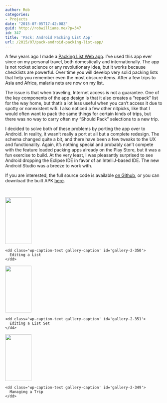 ```yaml
---
author: Rob
categories:
- Projects
date: "2015-07-05T17:42:08Z"
guid: http://robwilliams.me/?p=347
id: 347
title: 'Pack: Android Packing List App'
url: /2015/07/pack-android-packing-list-app/
---
```

A few years ago I made a <a href="/packing-list-web-app/" target="_blank">Packing List Web app</a>. I&#8217;ve used this app ever since on my personal travel, both domestically and internationally. The app is not rocket science or any revolutionary idea, but it works because checklists are powerful. Over time you will develop very solid packing lists that help you remember even the most obscure items. After a few trips to Asia and Africa, malaria nets are now on my list.

The issue is that when traveling, Internet access is not a guarantee. One of the key components of the app design is that it also creates a &#8220;repack&#8221; list for the way home, but that&#8217;s a lot less useful when you can&#8217;t access it due to spotty or nonexistent wifi. I also noticed a few other nitpicks, like that I would often want to pack the same things for certain kinds of trips, but there was no way to carry often my &#8220;Should Pack&#8221; selections to a new trip.

I decided to solve both of these problems by porting the app over to Android. In reality, it wasn&#8217;t really a port at all but a complete redesign. The schema changed quite a bit, and there have been a few tweaks to the UX and functionality. Again, it&#8217;s nothing special and probably can&#8217;t compete with the feature loaded packing apps already on the Play Store, but it was a fun exercise to build. At the very least, I was pleasantly surprised to see Android dropping the Eclipse IDE in favor of an IntelliJ-based IDE. The new Android Studio was a breeze to work with.

If you are interested, the full source code is available <a href="https://github.com/robwil/pack" target="_blank">on Github</a>, or you can download the built APK <a href="/upload/android-pack-app.apk" target="_blank">here</a>.

&nbsp;

<div id='gallery-2' class='gallery galleryid-347 gallery-columns-3 gallery-size-thumbnail'>
  <dl class='gallery-item'>
    <dt class='gallery-icon portrait'>
      <a href='http://robwilliams.me/2015/07/pack-android-packing-list-app/device-2015-07-05-203654-2/'><img width="84" height="150" src="http://robwilliams.me/wp-content/uploads/2015/07/device-2015-07-05-2036541.png" class="attachment-thumbnail size-thumbnail" alt="" aria-describedby="gallery-2-350" /></a>
    </dt>
    
    <dd class='wp-caption-text gallery-caption' id='gallery-2-350'>
      Editing a List
    </dd>
  </dl>
  
  <dl class='gallery-item'>
    <dt class='gallery-icon portrait'>
      <a href='http://robwilliams.me/2015/07/pack-android-packing-list-app/device-2015-07-05-203734/'><img width="84" height="150" src="http://robwilliams.me/wp-content/uploads/2015/07/device-2015-07-05-203734.png" class="attachment-thumbnail size-thumbnail" alt="" aria-describedby="gallery-2-351" /></a>
    </dt>
    
    <dd class='wp-caption-text gallery-caption' id='gallery-2-351'>
      Editing a List Set
    </dd>
  </dl>
  
  <dl class='gallery-item'>
    <dt class='gallery-icon portrait'>
      <a href='http://robwilliams.me/2015/07/pack-android-packing-list-app/device-2015-07-05-203818/'><img width="84" height="150" src="http://robwilliams.me/wp-content/uploads/2015/07/device-2015-07-05-203818.png" class="attachment-thumbnail size-thumbnail" alt="" aria-describedby="gallery-2-349" /></a>
    </dt>
    
    <dd class='wp-caption-text gallery-caption' id='gallery-2-349'>
      Managing a Trip
    </dd>
  </dl>
  
  <br style="clear: both" />
</div>